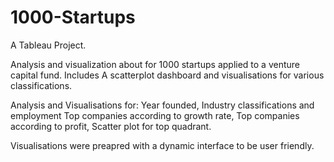 # 1000-Startups
A Tableau Project. 

Analysis and visualization about for 1000 startups applied to a venture capital fund. Includes A scatterplot dashboard and visualisations for various classifications. 

Analysis and Visualisations for:
Year founded,
Industry classifications and employment 
Top companies according to growth rate,
Top companies according to profit,
Scatter plot for top quadrant.

Visualisations were preapred with a dynamic interface to be user friendly. 
